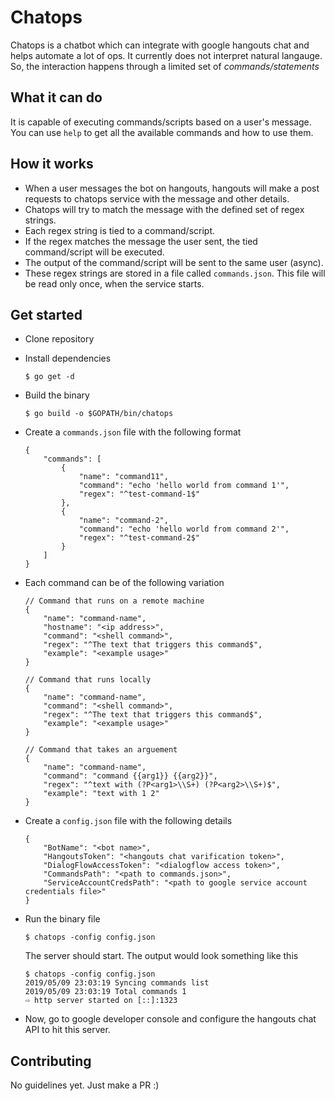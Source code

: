 # Chatops
Chatops is a chatbot which can integrate with google hangouts chat and helps automate a lot of ops. It currently does not interpret natural langauge. So, the interaction happens through a limited set of *commands/statements*

## What it can do
It is capable of executing commands/scripts based on a user's message. You can use `help` to get all the available commands and how to use them.

## How it works

- When a user messages the bot on hangouts, hangouts will make a post requests to chatops service with the message and other details. 
- Chatops will try to match the message with the defined set of regex strings. 
- Each regex string is tied to a command/script. 
- If the regex matches the message the user sent, the tied command/script will be executed. 
- The output of the command/script will be sent to the same user (async).
- These regex strings are stored in a file called `commands.json`. This file will be read only once, when the service starts.

## Get started

- Clone repository
- Install dependencies
    ```
    $ go get -d
    ```
- Build the binary
    ```
    $ go build -o $GOPATH/bin/chatops
    ```
- Create a `commands.json` file with the following format
    ```
    {
        "commands": [
            {
                "name": "command11",
                "command": "echo 'hello world from command 1'",
                "regex": "^test-command-1$"
            },
            {
                "name": "command-2",
                "command": "echo 'hello world from command 2'",
                "regex": "^test-command-2$"
            }
        ]
    }
    ```
- Each command can be of the following variation
    ```
    // Command that runs on a remote machine 
    {
        "name": "command-name",
        "hostname": "<ip address>",
        "command": "<shell command>",
        "regex": "^The text that triggers this command$",
        "example": "<example usage>"
    }

    // Command that runs locally
    {
        "name": "command-name",
        "command": "<shell command>",
        "regex": "^The text that triggers this command$",
        "example": "<example usage>"
    }

    // Command that takes an arguement
    {
        "name": "command-name",
        "command": "command {{arg1}} {{arg2}}",
        "regex": "^text with (?P<arg1>\\S+) (?P<arg2>\\S+)$",
        "example": "text with 1 2"
    }
    ```
- Create a `config.json` file with the following details
    ```
    {
        "BotName": "<bot name>",
        "HangoutsToken": "<hangouts chat varification token>",
        "DialogFlowAccessToken": "<dialogflow access token>",
        "CommandsPath": "<path to commands.json>",
        "ServiceAccountCredsPath": "<path to google service account credentials file>"
    }
    ```
- Run the binary file 
    ```
    $ chatops -config config.json
    ```

    The server should start. The output would look something like this
    ```
    $ chatops -config config.json                                                                                
    2019/05/09 23:03:19 Syncing commands list
    2019/05/09 23:03:19 Total commands 1
    ⇨ http server started on [::]:1323
    ```
- Now, go to google developer console and configure the hangouts chat API to hit this server. 


## Contributing
No guidelines yet. Just make a PR :)